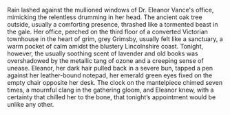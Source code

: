 Rain lashed against the mullioned windows of Dr. Eleanor Vance's office, mimicking the relentless drumming in her head.  The ancient oak tree outside, usually a comforting presence, thrashed like a tormented beast in the gale.  Her office, perched on the third floor of a converted Victorian townhouse in the heart of grim, grey Grimsby, usually felt like a sanctuary, a warm pocket of calm amidst the blustery Lincolnshire coast.  Tonight, however, the usually soothing scent of lavender and old books was overshadowed by the metallic tang of ozone and a creeping sense of unease.  Eleanor, her dark hair pulled back in a severe bun, tapped a pen against her leather-bound notepad, her emerald green eyes fixed on the empty chair opposite her desk.  The clock on the mantelpiece chimed seven times, a mournful clang in the gathering gloom, and Eleanor knew, with a certainty that chilled her to the bone, that tonight’s appointment would be unlike any other.
